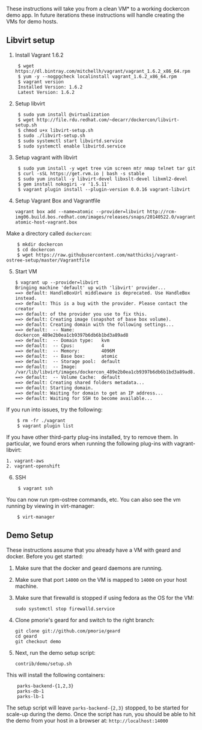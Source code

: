 These instructions will take you from a clean VM* to a working dockercon demo app.  In future iterations these instructions will handle creating the VMs for demo hosts.

Libvirt setup
-------------

1. Install Vagrant 1.6.2

        $ wget https://dl.bintray.com/mitchellh/vagrant/vagrant_1.6.2_x86_64.rpm
        $ yum -y --nogpgcheck localinstall vagrant_1.6.2_x86_64.rpm
        $ vagrant version
        Installed Version: 1.6.2
        Latest Version: 1.6.2

1. Setup libvirt 

        $ sudo yum install @virtualization
        $ wget http://file.rdu.redhat.com/~decarr/dockercon/libvirt-setup.sh
        $ chmod u+x libvirt-setup.sh
        $ sudo ./libvirt-setup.sh
        $ sudo systemctl start libvirtd.service
        $ sudo systemctl enable libvirtd.service

1. Setup vagrant with libvirt

        $ sudo yum install -y wget tree vim screen mtr nmap telnet tar git
        $ curl -sSL https://get.rvm.io | bash -s stable
        $ sudo yum install -y libvirt-devel libxslt-devel libxml2-devel
        $ gem install nokogiri -v '1.5.11'
        $ vagrant plugin install --plugin-version 0.0.16 vagrant-libvirt

1.  Setup Vagrant Box and Vagrantfile

        vagrant box add --name=atomic --provider=libvirt http://rcm-img06.build.bos.redhat.com/images/releases/snaps/20140522.0/vagrant/rhel-atomic-host-vagrant.box

Make a directory called `dockercon`:

        $ mkdir dockercon
        $ cd dockercon
        $ wget https://raw.githubusercontent.com/matthicksj/vagrant-ostree-setup/master/Vagrantfile

5.  Start VM

        $ vagrant up --provider=libvirt
        Bringing machine 'default' up with 'libvirt' provider...
        ==> default: HandleBoxUrl middleware is deprecated. Use HandleBox instead.
        ==> default: This is a bug with the provider. Please contact the creator
        ==> default: of the provider you use to fix this.
        ==> default: Creating image (snapshot of base box volume).
        ==> default: Creating domain with the following settings...
        ==> default:  -- Name:          dockercon_489e2b0ea1cb9397b6db6b1bd3a89ad8
        ==> default:  -- Domain type:   kvm
        ==> default:  -- Cpus:          4
        ==> default:  -- Memory:        4096M
        ==> default:  -- Base box:      atomic
        ==> default:  -- Storage pool:  default
        ==> default:  -- Image:         /var/lib/libvirt/images/dockercon_489e2b0ea1cb9397b6db6b1bd3a89ad8.img
        ==> default:  -- Volume Cache:  default
        ==> default: Creating shared folders metadata...
        ==> default: Starting domain.
        ==> default: Waiting for domain to get an IP address...
        ==> default: Waiting for SSH to become available...

If you run into issues, try the following:

        $ rm -fr ./vagrant
        $ vagrant plugin list

If you have other third-party plug-ins installed, try to remove them.  In particular, we found erors when running the following plug-ins with vagrant-libvirt:

    1. vagrant-aws
    2. vagrant-openshift

6. SSH

        $ vagrant ssh

You can now run rpm-ostree commands, etc.  You can also see the vm running by viewing in virt-manager:

        $ virt-manager

Demo Setup
----------

These instructions assume that you already have a VM with geard and docker.  Before you get started:

1.  Make sure that the docker and geard daemons are running.
1.  Make sure that port `14000` on the VM is mapped to `14000` on your host machine.
1.  Make sure that firewalld is stopped if using fedora as the OS for the VM:

        sudo systemctl stop firewalld.service

1.  Clone pmorie's geard for and switch to the right branch:

        git clone git://github.com/pmorie/geard
        cd geard
        git checkout demo

1.  Next, run the demo setup script:

        contrib/demo/setup.sh

This will install the following containers:

        parks-backend-{1,2,3}
        parks-db-1
        parks-lb-1

The setup script will leave `parks-backend-{2,3}` stopped, to be started for scale-up during the demo.  Once the script has run, you should be able to hit the demo from your host in a browser at: `http://localhost:14000`
